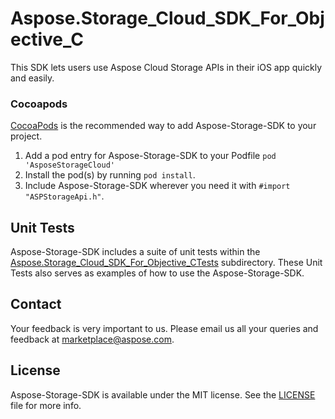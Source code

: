 # Aspose.Storage_Cloud_SDK_For_Objective_C
This SDK lets users use Aspose Cloud Storage APIs in their iOS app quickly and easily.

### Cocoapods

[CocoaPods](http://cocoapods.org) is the recommended way to add Aspose-Storage-SDK to your project.

1. Add a pod entry for Aspose-Storage-SDK to your Podfile `pod 'AsposeStorageCloud'`
2. Install the pod(s) by running `pod install`.
3. Include Aspose-Storage-SDK wherever you need it with `#import "ASPStorageApi.h"`.

## Unit Tests
Aspose-Storage-SDK includes a suite of unit tests within the [Aspose.Storage_Cloud_SDK_For_Objective_CTests](https://github.com/aspose-total/Aspose.Total-for-Cloud/tree/master/SDKs/Aspose.Storage-Cloud-SDK-for-Objective-C/Aspose.Storage_Cloud_SDK_For_Objective_CTests/storage) subdirectory. These Unit Tests also serves as examples of how to use the Aspose-Storage-SDK.

## Contact
Your feedback is very important to us. Please email us all your queries and feedback at marketplace@aspose.com.

## License
Aspose-Storage-SDK is available under the MIT license. See the [LICENSE](https://github.com/aspose-total/Aspose.Total-for-Cloud/blob/master/SDKs/Aspose.Storage-Cloud-SDK-for-Objective-C/LICENSE) file for more info.
